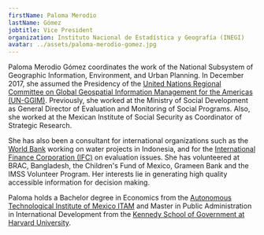 ```yaml
---
firstName: Paloma Merodio
lastName: Gómez
jobtitle: Vice President
organization: Instituto Nacional de Estadística y Geografía (INEGI)
avatar: ../assets/paloma-merodio-gomez.jpg
---
```


Paloma Merodio Gómez coordinates the work of the National Subsystem of
Geographic Information, Environment, and Urban Planning. In December 2017, she
assumed the Presidency of the
[United Nations Regional Committee on Global Geospatial Information Management for the Americas (UN-GGIM)](http://www.un-ggim-americas.org/en/).
Previously, she worked at the Ministry of Social Development as General Director
of Evaluation and Monitoring of Social Programs. Also, she worked at the Mexican
Institute of Social Security as Coordinator of Strategic Research.

She has also been a consultant for international organizations such as the
[World Bank](https://www.worldbank.org/) working on water projects in Indonesia,
and for the
[International Finance Corporation (IFC)](https://www.ifc.org/wps/wcm/connect/corp_ext_content/ifc_external_corporate_site/home)
on evaluation issues. She has volunteered at BRAC, Bangladesh, the Children's
Fund of Mexico, Grameen Bank and the IMSS Volunteer Program. Her interests lie
in generating high quality accessible information for decision making.

Paloma holds a Bachelor degree in Economics from the
[Autonomous Technological Institute of Mexico ITAM](https://www.itam.mx/en/node)
and Master in Public Administration in International Development from the
[Kennedy School of Government at Harvard University](https://www.hks.harvard.edu/).
